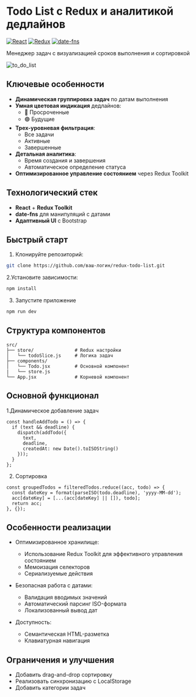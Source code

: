 # Todo List с Redux и аналитикой дедлайнов

[![React](https://img.shields.io/badge/React-18.2.0-blue)](https://react.dev)
[![Redux](https://img.shields.io/badge/Redux_Toolkit-1.9.5-purple)](https://redux-toolkit.js.org)
[![date-fns](https://img.shields.io/badge/date--fns-2.30.0-green)](https://date-fns.org)

Менеджер задач с визуализацией сроков выполнения и сортировкой

![to_do_list](https://github.com/user-attachments/assets/06bd1a50-27fc-4215-a2bc-02938da26249)

## Ключевые особенности
- **Динамическая группировка задач** по датам выполнения
- **Умная цветовая индикация** дедлайнов:
  - 🔴 Просроченные
  - 🟣 Будущие
- **Трех-уровневая фильтрация**:
  - Все задачи
  - Активные
  - Завершенные
- **Детальная аналитика**:
  - Время создания и завершения
  - Автоматическое определение статуса
- **Оптимизированное управление состоянием** через Redux Toolkit

## Технологический стек
- **React** + **Redux Toolkit**
- **date-fns** для манипуляций с датами
- **Адаптивный UI** c Bootstrap

## Быстрый старт
1. Клонируйте репозиторий:
```bash
git clone https://github.com/ваш-логин/redux-todo-list.git
```
2.Установите зависимости:
``` bash
npm install
```
3. Запустите приложение
``` bash
npm run dev
```
## Структура компонентов
```
src/
├── store/               # Redux настройки
│   └── todoSlice.js     # Логика задач
├── components/
│   └── Todo.jsx         # Основной компонент
|   └── store.js
└── App.jsx              # Корневой компонент
```

## Основной функционал
1.Динамическое добавление задач
```
const handleAddTodo = () => {
  if (text && deadline) {
    dispatch(addTodo({ 
      text, 
      deadline,
      createdAt: new Date().toISOString()
    }));
  }
};
```
2. Сортировка
```
const groupedTodos = filteredTodos.reduce((acc, todo) => {
  const dateKey = format(parseISO(todo.deadline), 'yyyy-MM-dd');
  acc[dateKey] = [...(acc[dateKey] || []), todo];
  return acc;
}, {});
```
## Особенности реализации
- Оптимизированное хранилище:
  - Использование Redux Toolkit для эффективного управления состоянием
  - Мемоизация селекторов
  - Сериализуемые действия

- Безопасная работа с датами:
  - Валидация вводимых значений
  - Автоматический парсинг ISO-формата
  - Локализованный вывод дат

- Доступность:
  - Семантическая HTML-разметка
  - Клавиатурная навигация

## Ограничения и улучшения
  - Добавить drag-and-drop сортировку
  - Реализовать синхронизацию с LocalStorage
  - Добавить категории задач
